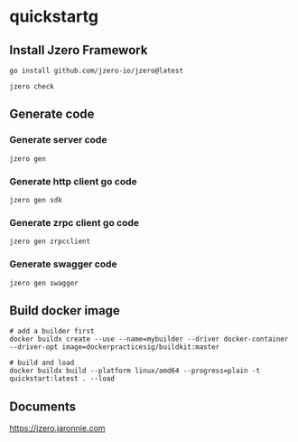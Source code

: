# quickstartg

## Install Jzero Framework

```shell
go install github.com/jzero-io/jzero@latest

jzero check
```

## Generate code

### Generate server code

```shell
jzero gen
```

### Generate http client go code

```shell
jzero gen sdk
```

### Generate zrpc client go code

```shell
jzero gen zrpcclient
```

### Generate swagger code

```shell
jzero gen swagger
```

## Build docker image

```shell
# add a builder first
docker buildx create --use --name=mybuilder --driver docker-container --driver-opt image=dockerpracticesig/buildkit:master

# build and load
docker buildx build --platform linux/amd64 --progress=plain -t quickstart:latest . --load
```

## Documents

https://jzero.jaronnie.com